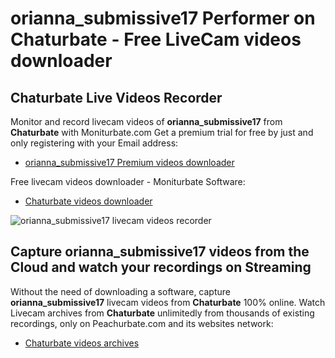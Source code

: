 # orianna_submissive17 Performer on Chaturbate - Free LiveCam videos downloader

## Chaturbate Live Videos Recorder

Monitor and record livecam videos of **orianna_submissive17** from **Chaturbate** with Moniturbate.com
Get a premium trial for free by just and only registering with your Email address:
* [orianna_submissive17 Premium videos downloader](https://moniturbate.com/request-demo-licence-key.html)

Free livecam videos downloader - Moniturbate Software:
* [Chaturbate videos downloader](https://moniturbate.com/moniturbate-download-software.html)

![orianna_submissive17 livecam videos recorder](https://peachurnet.com/templates/moniturbate-software.png)


## Capture orianna_submissive17 videos from the Cloud and watch your recordings on Streaming

Without the need of downloading a software, capture **orianna_submissive17** livecam videos from **Chaturbate** 100% online.
Watch Livecam archives from **Chaturbate** unlimitedly from thousands of existing recordings, only on Peachurbate.com and its websites network:
* [Chaturbate videos archives](https://peachurnet.com/)
